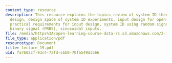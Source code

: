 ```yaml
---
content_type: resource
description: This resource explains the topics review of system ID theories for experiment
  design, design space of system ID experiments, input design for open-loop experiments,
  practical requirements for input design, system ID using random signals, pseudo-random
  binary signal (PRBS), sinusoidal inputs.
file: /media/https%3A/open-learning-course-data-rc.s3.amazonaws.com/2-160-identification-estimation-and-learning-spring-2006/fa7602cf93c47afdc6b070fa549d3566_lecture_19.pdf
file_type: application/pdf
resourcetype: Document
title: lecture_19.pdf
uid: fa7602cf-93c4-7afd-c6b0-70fa549d3566
---
```


